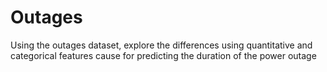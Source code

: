 # Outages
Using the outages dataset, explore the differences using quantitative and categorical features cause for predicting the duration of the power outage
